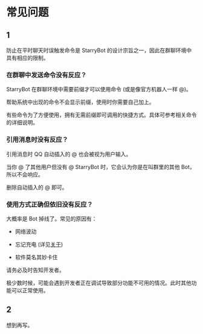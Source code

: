 # 常见问题

## 1

防止在平时聊天时误触发命令是 StarryBot 的设计宗旨之一，因此在群聊环境中具有相应的限制。

### 在群聊中发送命令没有反应？

StarryBot 在群聊环境中需要前缀才可以使用命令 (或是像官方机器人一样 @)。

帮助系统中出现的命令不会显示前缀，使用时你需要自己加上。

有些命令为了方便使用，拥有无需前缀即可调用的快捷方式。具体可参考相关命令的详细说明。

### 引用消息时没有反应？

引用消息时 QQ 自动插入的 @ 也会被视为用户输入。

当你 @ 了其他用户但没有 @ StarryBot 时，它会认为你是在叫群里的其他 Bot，所以不会响应。

删除自动插入的 @ 即可。

### 使用方式正确但依旧没有反应？

大概率是 Bot 掉线了。常见的原因有：

- 网络波动

- 忘记充电 (详见[关于](/about/#小趣事))

- 软件莫名其妙卡住

请务必及时告知开发者。

极少数时候，可能会遇到开发者正在调试导致部分功能不可用的情况。此时其他功能可以正常使用。

## 2

想到再写。